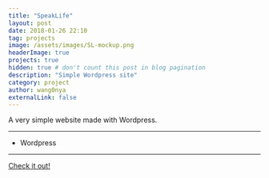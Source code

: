 ```yaml
---
title: "SpeakLife"
layout: post
date: 2018-01-26 22:10
tag: projects
image: /assets/images/SL-mockup.png
headerImage: true
projects: true
hidden: true # don't count this post in blog pagination
description: "Simple Wordpress site"
category: project
author: wang0nya
externalLink: false
---
```


A very simple website made with Wordpress.

---

- Wordpress

---

<a href="http://speaklife.co.ke/" target="_blank" class="evidence">Check it out!</a>

